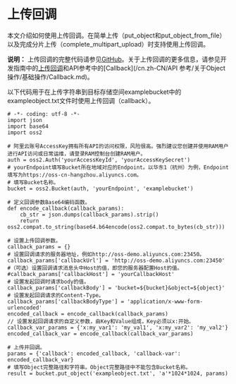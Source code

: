 # 上传回调

本文介绍如何使用上传回调。在简单上传（put\_object和put\_object\_from\_file）以及完成分片上传（complete\_multipart\_upload）时支持使用上传回调。

**说明：** 上传回调的完整代码请参见[GitHub](https://github.com/aliyun/aliyun-oss-python-sdk/blob/master/examples/object_callback.py)。关于上传回调的更多信息，请参见开发指南中的[上传回调](/cn.zh-CN/开发指南/对象/文件（Object）/上传文件（Object）/上传回调.md)和API参考中的[Callback](/cn.zh-CN/API 参考/关于Object操作/基础操作/Callback.md)。

以下代码用于在上传字符串到目标存储空间examplebucket中的exampleobject.txt文件时使用上传回调（callback）。

```
# -*- coding: utf-8 -*-
import json
import base64
import oss2

# 阿里云账号AccessKey拥有所有API的访问权限，风险很高。强烈建议您创建并使用RAM用户进行API访问或日常运维，请登录RAM控制台创建RAM用户。
auth = oss2.Auth('yourAccessKeyId', 'yourAccessKeySecret')
# yourEndpoint填写Bucket所在地域对应的Endpoint。以华东1（杭州）为例，Endpoint填写为https://oss-cn-hangzhou.aliyuncs.com。
# 填写Bucket名称。
bucket = oss2.Bucket(auth, 'yourEndpoint', 'examplebucket')

# 定义回调参数Base64编码函数。
def encode_callback(callback_params):
    cb_str = json.dumps(callback_params).strip()
    return oss2.compat.to_string(base64.b64encode(oss2.compat.to_bytes(cb_str)))

# 设置上传回调参数。
callback_params = {}
# 设置回调请求的服务器地址，例如http://oss-demo.aliyuncs.com:23450。
callback_params['callbackUrl'] = 'http://oss-demo.aliyuncs.com:23450'
#（可选）设置回调请求消息头中Host的值，即您的服务器配置Host的值。
#callback_params['callbackHost'] = 'yourCallbackHost'
# 设置发起回调时请求body的值。
callback_params['callbackBody'] = 'bucket=${bucket}&object=${object}'
# 设置发起回调请求的Content-Type。
callback_params['callbackBodyType'] = 'application/x-www-form-urlencoded'
encoded_callback = encode_callback(callback_params)
// 设置发起回调请求的自定义参数，由Key和Value组成，Key必须以x:开始。
callback_var_params = {'x:my_var1': 'my_val1', 'x:my_var2': 'my_val2'}
encoded_callback_var = encode_callback(callback_var_params)

# 上传并回调。
params = {'callback': encoded_callback, 'callback-var': encoded_callback_var}
# 填写Object完整路径和字符串。Object完整路径中不能包含Bucket名称。
result = bucket.put_object('exampleobject.txt', 'a'*1024*1024, params)
```

